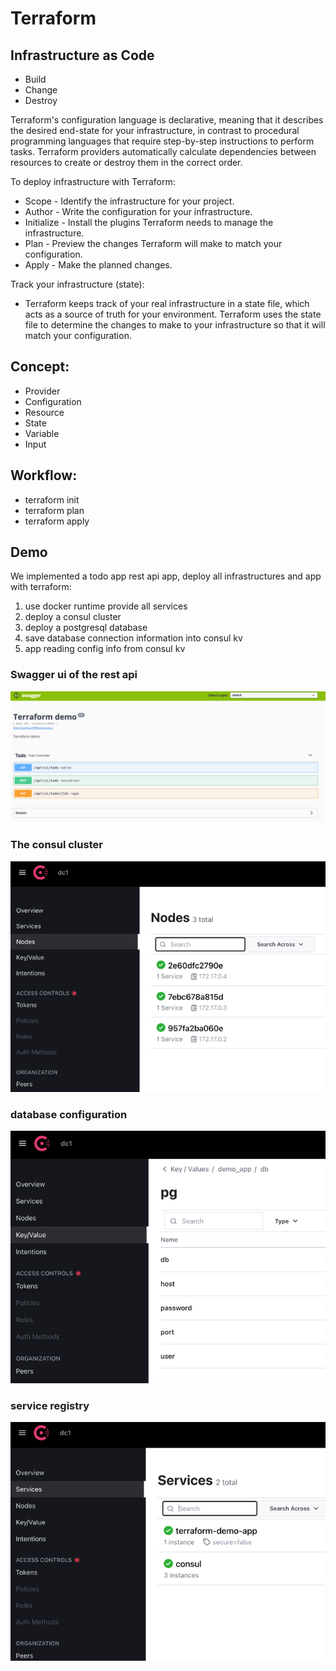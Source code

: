 # Terraform

## Infrastructure as Code
- Build
- Change
- Destroy

Terraform's configuration language is declarative, meaning that it describes the desired end-state for your infrastructure, in contrast to procedural programming languages that require step-by-step instructions to perform tasks. Terraform providers automatically calculate dependencies between resources to create or destroy them in the correct order.

To deploy infrastructure with Terraform:
- Scope - Identify the infrastructure for your project.
- Author - Write the configuration for your infrastructure.
- Initialize - Install the plugins Terraform needs to manage the infrastructure.
- Plan - Preview the changes Terraform will make to match your configuration.
- Apply - Make the planned changes.

Track your infrastructure (state):
- Terraform keeps track of your real infrastructure in a state file, which acts as a source of truth for your environment. Terraform uses the state file to determine the changes to make to your infrastructure so that it will match your configuration.


## Concept:
- Provider
- Configuration
- Resource
- State
- Variable
- Input

## Workflow:
- terraform init
- terraform plan
- terraform apply

## Demo
We implemented a todo app rest api app, deploy all infrastructures and app with terraform:
1. use docker runtime provide all services
2. deploy a consul cluster
3. deploy a postgresql database
4. save database connection information into consul kv
5. app reading config info from consul kv

### Swagger ui of the rest api
![app.png](docs%2Fimg%2Fapp.png)

### The consul cluster
![consul_servers.png](docs%2Fimg%2Fconsul_servers.png)

### database configuration
![db_config_in_consul.png](docs%2Fimg%2Fdb_config_in_consul.png)

### service registry
![service_registry.png](docs%2Fimg%2Fservice_registry.png)